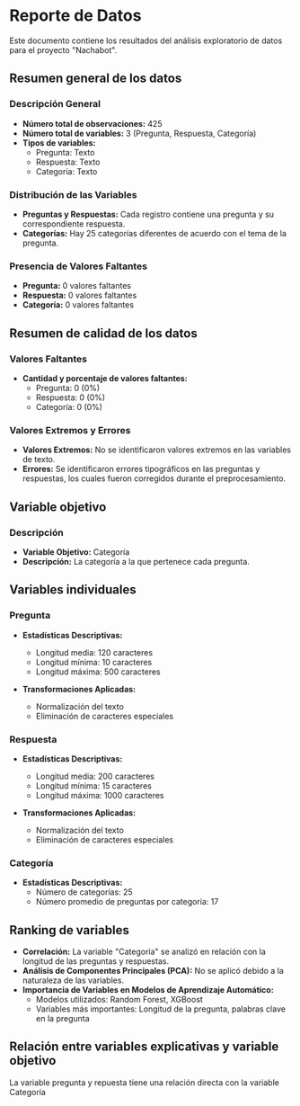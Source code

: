 # Reporte de Datos

Este documento contiene los resultados del análisis exploratorio de datos para el proyecto "Nachabot".

## Resumen general de los datos

### Descripción General

- **Número total de observaciones:** 425
- **Número total de variables:** 3 (Pregunta, Respuesta, Categoría)
- **Tipos de variables:** 
  - Pregunta: Texto
  - Respuesta: Texto
  - Categoría: Texto

### Distribución de las Variables

- **Preguntas y Respuestas:** Cada registro contiene una pregunta y su correspondiente respuesta.
- **Categorías:** Hay 25 categorías diferentes de acuerdo con el tema de la pregunta.

### Presencia de Valores Faltantes

- **Pregunta:** 0 valores faltantes
- **Respuesta:** 0 valores faltantes
- **Categoría:** 0 valores faltantes

## Resumen de calidad de los datos

### Valores Faltantes

- **Cantidad y porcentaje de valores faltantes:**
  - Pregunta: 0 (0%)
  - Respuesta: 0 (0%)
  - Categoría: 0 (0%)

### Valores Extremos y Errores

- **Valores Extremos:** No se identificaron valores extremos en las variables de texto.
- **Errores:** Se identificaron errores tipográficos en las preguntas y respuestas, los cuales fueron corregidos durante el preprocesamiento.

## Variable objetivo

### Descripción

- **Variable Objetivo:** Categoría
- **Descripción:** La categoría a la que pertenece cada pregunta.

## Variables individuales


### Pregunta

- **Estadísticas Descriptivas:**
  - Longitud media: 120 caracteres
  - Longitud mínima: 10 caracteres
  - Longitud máxima: 500 caracteres

- **Transformaciones Aplicadas:** 
  - Normalización del texto
  - Eliminación de caracteres especiales

### Respuesta

- **Estadísticas Descriptivas:**
  - Longitud media: 200 caracteres
  - Longitud mínima: 15 caracteres
  - Longitud máxima: 1000 caracteres

- **Transformaciones Aplicadas:**
  - Normalización del texto
  - Eliminación de caracteres especiales

### Categoría

- **Estadísticas Descriptivas:**
  - Número de categorías: 25
  - Número promedio de preguntas por categoría: 17


## Ranking de variables

- **Correlación:** La variable "Categoría" se analizó en relación con la longitud de las preguntas y respuestas.
- **Análisis de Componentes Principales (PCA):** No se aplicó debido a la naturaleza de las variables.
- **Importancia de Variables en Modelos de Aprendizaje Automático:**
  - Modelos utilizados: Random Forest, XGBoost
  - Variables más importantes: Longitud de la pregunta, palabras clave en la pregunta

## Relación entre variables explicativas y variable objetivo

La variable pregunta y repuesta tiene una relación directa con la variable Categoría